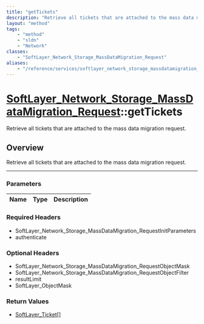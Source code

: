 ```yaml
---
title: "getTickets"
description: "Retrieve all tickets that are attached to the mass data migration request."
layout: "method"
tags:
    - "method"
    - "sldn"
    - "Network"
classes:
    - "SoftLayer_Network_Storage_MassDataMigration_Request"
aliases:
    - "/reference/services/softlayer_network_storage_massdatamigration_request/getTickets"
---
```

# [SoftLayer_Network_Storage_MassDataMigration_Request](/reference/services/SoftLayer_Network_Storage_MassDataMigration_Request)::getTickets


Retrieve all tickets that are attached to the mass data migration request.


## Overview 
Retrieve all tickets that are attached to the mass data migration request.

-----

### Parameters 
|Name | Type | Description |
| --- | --- | --- |


### Required Headers
* SoftLayer_Network_Storage_MassDataMigration_RequestInitParameters
* authenticate


### Optional Headers
* SoftLayer_Network_Storage_MassDataMigration_RequestObjectMask
* SoftLayer_Network_Storage_MassDataMigration_RequestObjectFilter
* resultLimit
* SoftLayer_ObjectMask

### Return Values
* <a href='/reference/datatypes/SoftLayer_Ticket'>SoftLayer_Ticket[] </a>




